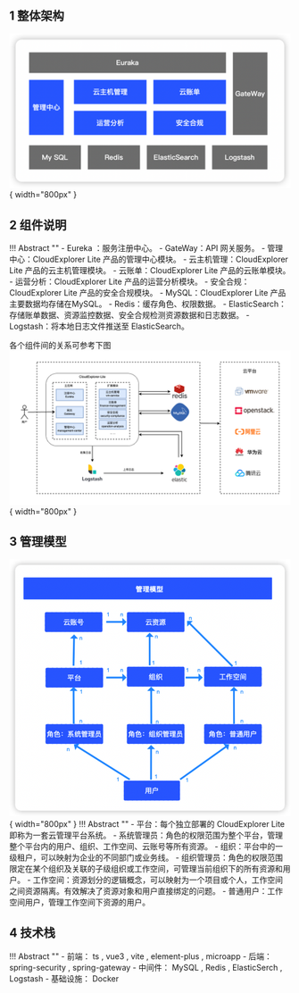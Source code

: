 ## 1 整体架构

![整体架构](./img/systemarch/systemarch.png){ width="800px" }

## 2 组件说明

!!! Abstract ""
    - Eureka ：服务注册中心。
    - GateWay：API 网关服务。
    - 管理中心：CloudExplorer Lite 产品的管理中心模块。
    - 云主机管理：CloudExplorer Lite 产品的云主机管理模块。
    - 云账单：CloudExplorer Lite 产品的云账单模块。
    - 运营分析：CloudExplorer Lite 产品的运营分析模块。
    - 安全合规：CloudExplorer Lite 产品的安全合规模块。
    - MySQL：CloudExplorer Lite 产品主要数据均存储在MySQL。
    - Redis：缓存角色、权限数据。
    - ElasticSearch：存储账单数据、资源监控数据、安全合规检测资源数据和日志数据。
    - Logstash：将本地日志文件推送至 ElasticSearch。

各个组件间的关系可参考下图  
![组件说明](./img/systemarch/components.png){ width="800px" }

## 3 管理模型

![管理模型](./img/systemarch/管理模型.png){ width="800px" }
!!! Abstract ""
    - 平台：每个独立部署的 CloudExplorer Lite 即称为一套云管理平台系统。
    - 系统管理员：角色的权限范围为整个平台，管理整个平台内的用户、组织、工作空间、云账号等所有资源。
    - 组织：平台中的一级租户，可以映射为企业的不同部门或业务线。
    - 组织管理员：角色的权限范围限定在某个组织及关联的子级组织或工作空间，可管理当前组织下的所有资源和用户。
    - 工作空间：资源划分的逻辑概念，可以映射为一个项目或个人，工作空间之间资源隔离。有效解决了资源对象和用户直接绑定的问题。
    - 普通用户：工作空间用户，管理工作空间下资源的用户。
    
## 4 技术栈

!!! Abstract ""
    - 前端： ts , vue3 , vite , element-plus , microapp
    - 后端： spring-security , spring-gateway
    - 中间件： MySQL , Redis , ElasticSerch , Logstash
    - 基础设施： Docker
